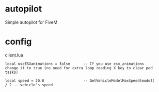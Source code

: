 # autopilot
Simple autopilot for FiveM

# config
client.lua

```local useESXanimations = false      -- If you use esx_animations change it to true (no need for extra loop reading X key to clear ped tasks)```

```local speed = 20.0                  -- GetVehicleModelMaxSpeed(model) / 2 -- vehicle's speed```
